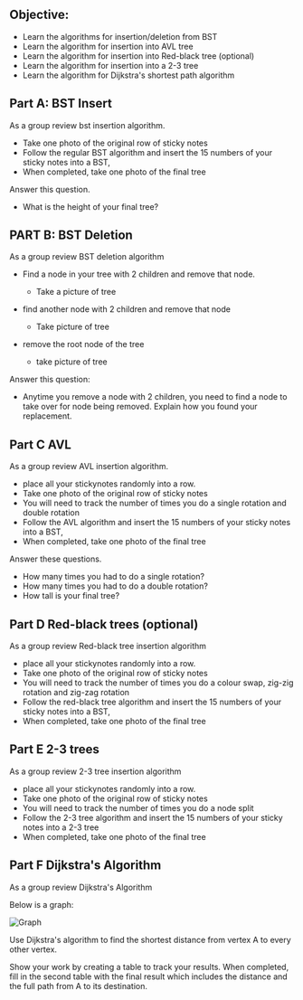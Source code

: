 
## Objective:

- Learn the algorithms for insertion/deletion from BST
- Learn the algorithm for insertion into AVL tree 
- Learn the algorithm for insertion into Red-black tree (optional)
- Learn the algorithm for insertion into a 2-3 tree
- Learn the algorithm for Dijkstra's shortest path algorithm


## Part A: BST Insert

As a group review bst insertion algorithm.

* Take one photo of the original row of sticky notes
* Follow the regular BST algorithm and insert the 15 numbers of your sticky notes into a BST, 
* When completed, take one photo of the final tree


Answer this question.

* What is the height of your final tree?


## PART B: BST Deletion

As a group review BST deletion algorithm

* Find a node in your tree with 2 children and remove that node.
	* Take a picture of tree
* find another node with 2 children and remove that node
	* Take picture of tree

* remove the root node of the tree
	* take picture of tree

Answer this question:

* Anytime you remove a node with 2 children, you need to find a node to take over for node being removed.  Explain how you found your replacement.


## Part C AVL


As a group review AVL insertion algorithm.

* place all your stickynotes randomly into a row.
* Take one photo of the original row of sticky notes
* You will need to track the number of times you do a single rotation and double rotation
* Follow the AVL algorithm and insert the 15 numbers of your sticky notes into a BST, 
* When completed, take one photo of the final tree

Answer these questions. 
* How many times you had to do a single rotation?
* How many times you had to do a double rotation?
* How tall is your final tree?

## Part D Red-black trees (optional)

As a group review Red-black tree insertion algorithm

* place all your stickynotes randomly into a row.
* Take one photo of the original row of sticky notes
* You will need to track the number of times you do a colour swap, zig-zig rotation and zig-zag rotation
* Follow the red-black tree algorithm and insert the 15 numbers of your sticky notes into a BST, 
* When completed, take one photo of the final tree

## Part E 2-3 trees

As a group review 2-3 tree insertion algorithm

* place all your stickynotes randomly into a row.
* Take one photo of the original row of sticky notes
* You will need to track the number of times you do a node split
* Follow the 2-3 tree algorithm and insert the 15 numbers of your sticky notes into a 2-3 tree
* When completed, take one photo of the final tree

## Part F Dijkstra's Algorithm

As a group review Dijkstra's Algorithm

Below is a graph:

![Graph](https://user-images.githubusercontent.com/1699186/203682880-1f8d6068-3668-4b2c-9abe-40cb79294177.png)




Use Dijkstra's algorithm to find the shortest distance from vertex A to every other vertex.  

Show your work by creating a table to track your results.  When completed, fill in the second table with the final result which includes the distance and the full path from A to its destination.


